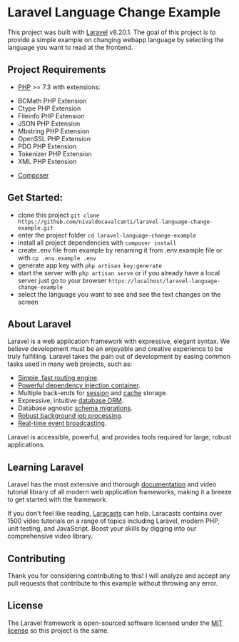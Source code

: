 # Laravel Language Change Example

This project was built with [Laravel](https://github.com/nivaldocavalcanti/laravel-language-change-example#about-laravel) v8.20.1. The goal of this project is to provide a simple example on changing webapp language by selecting the language you want to read at the frontend.

## Project Requirements
- [PHP](https://www.php.net/downloads.php) >= 7.3 with extensions:
 * BCMath PHP Extension
 * Ctype PHP Extension
 * Fileinfo PHP Extension
 * JSON PHP Extension
 * Mbstring PHP Extension
 * OpenSSL PHP Extension
 * PDO PHP Extension
 * Tokenizer PHP Extension
 * XML PHP Extension
- [Composer](https://getcomposer.org/)

## Get Started:

* clone this project `git clone https://github.com/nivaldocavalcanti/laravel-language-change-example.git`
* enter the project folder `cd laravel-language-change-example`
* install all project dependencies with `composer install`
* create .env file from example by renaming it from .env.example file or with `cp .env.example .env`
* generate app key with `php artisan key:generate`
* start the server with `php artisan serve` or if you already have a local server just go to your browser `https://localhost/laravel-language-change-example`
* select the language you want to see and see the text changes on the screen

## About Laravel

Laravel is a web application framework with expressive, elegant syntax. We believe development must be an enjoyable and creative experience to be truly fulfilling. Laravel takes the pain out of development by easing common tasks used in many web projects, such as:

- [Simple, fast routing engine](https://laravel.com/docs/routing).
- [Powerful dependency injection container](https://laravel.com/docs/container).
- Multiple back-ends for [session](https://laravel.com/docs/session) and [cache](https://laravel.com/docs/cache) storage.
- Expressive, intuitive [database ORM](https://laravel.com/docs/eloquent).
- Database agnostic [schema migrations](https://laravel.com/docs/migrations).
- [Robust background job processing](https://laravel.com/docs/queues).
- [Real-time event broadcasting](https://laravel.com/docs/broadcasting).

Laravel is accessible, powerful, and provides tools required for large, robust applications.

## Learning Laravel

Laravel has the most extensive and thorough [documentation](https://laravel.com/docs) and video tutorial library of all modern web application frameworks, making it a breeze to get started with the framework.

If you don't feel like reading, [Laracasts](https://laracasts.com) can help. Laracasts contains over 1500 video tutorials on a range of topics including Laravel, modern PHP, unit testing, and JavaScript. Boost your skills by digging into our comprehensive video library.

## Contributing

Thank you for considering contributing to this! I will analyze and accept any pull requests that contribute to this example without throwing any error.

## License

The Laravel framework is open-sourced software licensed under the [MIT license](https://opensource.org/licenses/MIT) so this project is the same.
